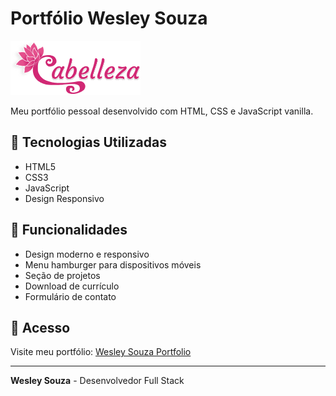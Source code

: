 # Portfólio Wesley Souza

![Portfolio Preview](images/image.png)

Meu portfólio pessoal desenvolvido com HTML, CSS e JavaScript vanilla.

## 🚀 Tecnologias Utilizadas

- HTML5
- CSS3
- JavaScript
- Design Responsivo

## 📱 Funcionalidades

- Design moderno e responsivo
- Menu hamburger para dispositivos móveis
- Seção de projetos
- Download de currículo
- Formulário de contato

## 🔗 Acesso

Visite meu portfólio: [Wesley Souza Portfolio](https://github.com/WesleySDev)

---

**Wesley Souza** - Desenvolvedor Full Stack